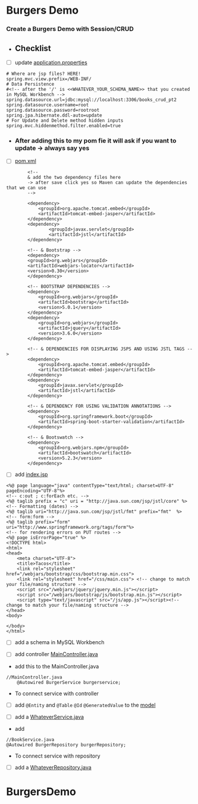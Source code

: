 # Burgers Demo
<!-- can have readme preview open as well to see how it will appear -->
<!-- - this is a bullet -->

<!-- ## this is a sub heading -->
### Create a Burgers Demo with Session/CRUD


<!-- 
Test: Show how to add a web browser
[website](https://www.google.com) -->


 - ## Checklist
- [ ] update [application.properties](/src/main/resources/application.properties)
<!-- how to put in code blocks us ```-->
```
# Where are jsp files? HERE!
spring.mvc.view.prefix=/WEB-INF/
# Data Persistence
#<!-- after the '/' is <<WHATEVER_YOUR_SCHEMA_NAME>> that you created in MySQL Workbench -->
spring.datasource.url=jdbc:mysql://localhost:3306/books_crud_pt2
spring.datasource.username=root
spring.datasource.password=rootroot
spring.jpa.hibernate.ddl-auto=update
# For Update and Delete method hidden inputs
spring.mvc.hiddenmethod.filter.enabled=true
```


- ### After adding this to my pom fie it will ask if you want to update -> always say yes
- [ ] [pom.xml](pom.xml)
```
		<!-- 
		& add the two dependency files here 
		-> after save click yes so Maven can update the dependencies that we can use
		--> 

		<dependency>
			<groupId>org.apache.tomcat.embed</groupId>
			<artifactId>tomcat-embed-jasper</artifactId>
        </dependency>
		<dependency>
                <groupId>javax.servlet</groupId>
                <artifactId>jstl</artifactId>
        </dependency>

		<!-- & Bootstrap -->
	    <dependency>
        <groupId>org.webjars</groupId>
        <artifactId>webjars-locator</artifactId>
        <version>0.30</version>
		</dependency>
		
		<!-- BOOTSTRAP DEPENDENCIES -->
		<dependency>
			<groupId>org.webjars</groupId>
			<artifactId>bootstrap</artifactId>
			<version>5.0.1</version>
		</dependency>
		<dependency>
			<groupId>org.webjars</groupId>
			<artifactId>jquery</artifactId>
			<version>3.6.0</version>
		</dependency>

        <!-- & DEPENDENCIES FOR DISPLAYING JSPS AND USING JSTL TAGS -->
        <dependency>
            <groupId>org.apache.tomcat.embed</groupId>
            <artifactId>tomcat-embed-jasper</artifactId>
        </dependency>
        <dependency>
            <groupId>javax.servlet</groupId>
            <artifactId>jstl</artifactId>
        </dependency>

        <!-- & DEPENDENCY FOR USING VALIDATION ANNOTATIONS -->
        <dependency>
            <groupId>org.springframework.boot</groupId>
            <artifactId>spring-boot-starter-validation</artifactId>
        </dependency>

        <!-- & Bootswatch -->
		<dependency>
			<groupId>org.webjars.npm</groupId>
			<artifactId>bootswatch</artifactId>
			<version>5.2.3</version>
		</dependency>
```


- [ ] add [index.jsp](src/main/webapp/WEB-INF/index.jsp)
<!-- 
when you make this 
    -> can click it and vs code will say the file is not there 
    -> can create file
-> make sure in the right place -->
```
<%@ page language="java" contentType="text/html; charset=UTF-8" pageEncoding="UTF-8"%>
<!-- c:out ; c:forEach etc. --> 
<%@ taglib prefix = "c" uri = "http://java.sun.com/jsp/jstl/core" %>
<!-- Formatting (dates) --> 
<%@ taglib uri="http://java.sun.com/jsp/jstl/fmt" prefix="fmt"  %>
<!-- form:form -->
<%@ taglib prefix="form" uri="http://www.springframework.org/tags/form"%>
<!-- for rendering errors on PUT routes -->
<%@ page isErrorPage="true" %>
<!DOCTYPE html>
<html>
<head>
    <meta charset="UTF-8">
    <title>Tacos</title>
    <link rel="stylesheet" href="/webjars/bootstrap/css/bootstrap.min.css">
    <link rel="stylesheet" href="/css/main.css"> <!-- change to match your file/naming structure -->
    <script src="/webjars/jquery/jquery.min.js"></script>
    <script src="/webjars/bootstrap/js/bootstrap.min.js"></script>
    <script type="text/javascript" src="/js/app.js"></script><!-- change to match your file/naming structure -->
</head>
<body>
   
</body>
</html>

```
- [ ] add a schema in MySQL Workbench


<!-- 
-> Always generate the MainController by hand 
-> packages will differ for each directory 
-> this will make sure the file is in the right place
-->
- [ ] add controller [MainController.java](src/main/java/com/rochelle/burgers_demo/controllers/MainController.java)


- add this to the MainController.java
```
//MainController.java
    @Autowired BurgerService burgerservice;
```

- To connect service with controller
- [ ] add `@Entity` and `@Table` `@Id` `@GeneratedValue` to the [model](src/main/java/com/rochelle/burgers_demo/models/Burger.java)

<!-- need to add a service folder and file with whatever name you want -->
- [ ] add a [WhateverService.java](src/main/java/com/rochelle/burgers_demo/services/BurgerService.java)

<!-- add service annotation -->
- add 
```
//BookService.java
@Autowired BurgerRepository burgerRepository;
```

<!-- need to add a repository folder and file with whatever name you want -->
- To connect service with repository
- [ ] add a [WhateverRepository.java](src/main/java/com/rochelle/burgers_demo/repositories/BookRepository.java)


# BurgersDemo
